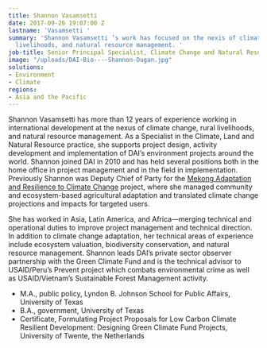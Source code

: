 ```yaml
---
title: Shannon Vasamsetti
date: 2017-09-26 19:07:00 Z
lastname: 'Vasamsetti '
summary: 'Shannon Vasamsetti ’s work has focused on the nexis of climate change, rural
  livelihoods, and natural resource management. '
job-title: Senior Principal Specialist, Climate Change and Natural Resources Management
image: "/uploads/DAI-Bio----Shannon-Dugan.jpg"
solutions:
- Environment
- Climate
regions:
- Asia and the Pacific
---
```


Shannon Vasamsetti has more than 12 years of experience working in international development at the nexus of climate change, rural livelihoods, and natural resource management. As a Specialist in the Climate, Land and Natural Resource practice, she supports project design, activity development and implementation of DAI’s environment projects around the world. Shannon joined DAI in 2010 and has held several positions both in the home office in project management and in the field in implementation. Previously Shannon was Deputy Chief of Party for the [Mekong Adaptation and Resilience to Climate Change](https://www.dai.com/our-work/projects/southeast-asia-mekong-adaptation-and-resilience-climate-change-arcc) project, where she managed community and ecosystem-based agricultural adaptation and translated climate change projections and impacts for targeted users.  

She has worked in Asia, Latin America, and Africa—merging technical and operational duties to improve project management and technical direction. In addition to climate change adaptation, her technical areas of experience include ecosystem valuation, biodiversity conservation, and natural resource management. Shannon leads DAI’s private sector observer partnership with the Green Climate Fund and is the technical advisor to USAID/Peru’s Prevent project which combats environmental crime as well as USAID/Vietnam’s Sustainable Forest Management activity. 

* M.A., public policy, Lyndon B. Johnson School for Public Affairs, University of Texas 
* B.A., government, University of Texas 
* Certificate, Formulating Project Proposals for Low Carbon Climate Resilient Development: Designing Green Climate Fund Projects, University of Twente, the Netherlands